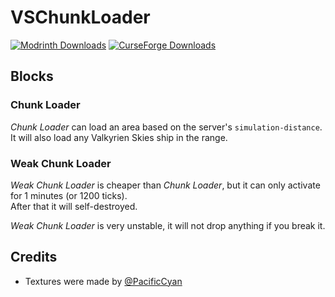 # VSChunkLoader

[![Modrinth Downloads](https://img.shields.io/modrinth/dt/vs-chunkloader?color=4&label=Downloads&logo=modrinth)](https://modrinth.com/mod/vs-chunkloader/versions)
[![CurseForge Downloads](https://cf.way2muchnoise.eu/vs-chunkloader.svg)](https://www.curseforge.com/minecraft/mc-mods/vs-chunkloader/files/all)

## Blocks

### Chunk Loader

*Chunk Loader* can load an area based on the server's `simulation-distance`.  
It will also load any Valkyrien Skies ship in the range.

### Weak Chunk Loader

*Weak Chunk Loader* is cheaper than *Chunk Loader*, but it can only activate for 1 minutes (or 1200 ticks).  
After that it will self-destroyed.

*Weak Chunk Loader* is very unstable, it will not drop anything if you break it.

## Credits

- Textures were made by [@PacificCyan](https://modrinth.com/user/PacificCyan)
